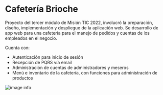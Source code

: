 # Cafetería Brioche
Proyecto del tercer módulo de Misión TIC 2022, involucró la preparación, diseño, implementación y despliegue de la aplicación web. Se desarrollo de app web para una cafetería para el manejo de pedidos y cuentas de los empleados en el negocio. 

Cuenta con:
- Autenticación para inicio de sesión
- Recepción de PQRS vía email
- Administración de cuentas de administradores y meseros
- Menú e inventario de la cafetería, con funciones para administración de productos


![image info](./pictures/image.png)





